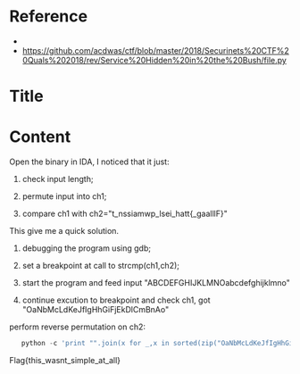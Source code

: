 # Reference

* 
* https://github.com/acdwas/ctf/blob/master/2018/Securinets%20CTF%20Quals%202018/rev/Service%20Hidden%20in%20the%20Bush/file.py

[//]: <> (文章所涉及到的技术点、WriteUp的链接)



# Title

[//]: <> (题目)

# Content

[//]: <> (WriteUp内容)

Open the binary in IDA, I noticed that it just:

1. check input length;

1. permute input into ch1;

1. compare ch1 with ch2="t_nssiamwp_lsei_hatt{_gaalllF}"

This give me a quick solution.

1. debugging the program using gdb;

1. set a breakpoint at call to strcmp(ch1,ch2);

1. start the program and feed input "ABCDEFGHIJKLMNOabcdefghijklmno"

1. continue excution to breakpoint and check ch1, got "OaNbMcLdKeJfIgHhGiFjEkDlCmBnAo"

perform reverse permutation on ch2:

```Python
   python -c 'print "".join(x for _,x in sorted(zip("OaNbMcLdKeJfIgHhGiFjEkDlCmBnAo","t_nssiamwp_lsei_hatt{_gaalllF}")))'
```

Flag{this_wasnt_simple_at_all}